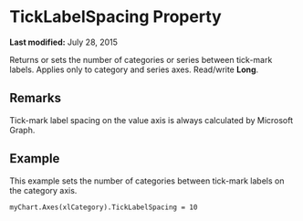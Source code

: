
# TickLabelSpacing Property

 **Last modified:** July 28, 2015

Returns or sets the number of categories or series between tick-mark labels. Applies only to category and series axes. Read/write  **Long**.

## Remarks

Tick-mark label spacing on the value axis is always calculated by Microsoft Graph.


## Example

This example sets the number of categories between tick-mark labels on the category axis.


```
myChart.Axes(xlCategory).TickLabelSpacing = 10
```

